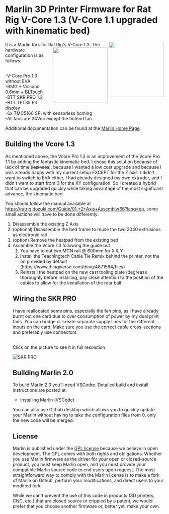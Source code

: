 # Marlin 3D Printer Firmware for Rat Rig V-Core 1.3 (V-Core 1.1 upgraded with kinematic bed)

It is a Marlin fork for Rat Rig's V-Core 1.3.
<img align="right" width=175 src="https://v-core.ratrig.com/assets/logo_rat_small.png" /><img align="right" width=175 src="buildroot/share/pixmaps/logo/marlin-250.png" />
The hardware configuration is as follows:

<br/>-V-Core Pro 1.3 without EVA
<br/>-BMG + Volcano 0.6mm + BLTouch
<br/>-BTT SKR PRO 1.2
<br/>-BTT TFT35 E3 display
<br/>-6x TMC5160 SPI with sensorless homing
<br/>-All fans are 24Vdc except the hotend fan

Additional documentation can be found at the [Marlin Home Page](https://marlinfw.org/).

## Building the Vcore 1.3

As mentioned above, the Vcore Pro 1.3 is an improvement of the Vcore Pro 1.1 by adding the fantastic kinematic bed. I chose this solution because of lack of time (<strike>laziness</strike>), because I wanted a low cost upgrade and because I was already happy with my current setup EXCEPT for the Z axis.
I didn't want to switch to EVA either, I had already designed my own extruder, and I didn't want to start from 0 for the XY configuration. So I created a hybrid that can be upgraded quickly while taking advantage of the most significant advance, the kinematic bed.

You should follow the manual available at https://ratrig.dozuki.com/Guide/01.+Z+Axis+Assembly/66?lang=en, some small actions will have to be done differently:

<ol>
<li>Disassemble the existing Z Axis</li>
<li>(optional) Disassemble the bed frame to reuse the two 2040 extrusions as electronic rail</li>
<li>(option) Remove the heatpad from the existing bed</li>
<li>Assemble the Vcore 1.3 following the guide but
<ol>
<li>You have to cut two MGN rail @ 600mm for X & Y</li>
<li>Install the Teachingtech Cable Tie Remix behind the printer, not the on provided by default (https://www.thingiverse.com/thing:4871564/files)</li>
<li>Reinstall the heatpad on the new cast tooling plate (degrease thoroughly before installing, pay close attention to the position of the cables to allow for the installation of the rear ball</li>
</ol>

## Wiring the SKR PRO

I have reallocated some pins, especially the fan pins, as I have already burnt out one card due to over consumption of power by my dual print fans.
You can bridge or create separate supply lines for the different inputs on the card. Make sure you use the correct cable cross-sections and preferably use connectors.

<br/>Click on the picture to see it in full resolution

![SKR PRO](https://user-images.githubusercontent.com/20129420/124657347-b0f75700-dea2-11eb-9581-7f710452e736.png)


## Building Marlin 2.0

To build Marlin 2.0 you'll need VSCodre. Detailed build and install instructions are posted at:

  - [Installing Marlin (VSCode)](http://marlinfw.org/docs/basics/install_platformio_vscode.html).

You can also use Github desktop which allows you to quickly update your Marlin without having to take the configuration files from 0, only the new code will be merged.


## License

Marlin is published under the [GPL license](/LICENSE) because we believe in open development. The GPL comes with both rights and obligations. Whether you use Marlin firmware as the driver for your open or closed-source product, you must keep Marlin open, and you must provide your compatible Marlin source code to end users upon request. The most straightforward way to comply with the Marlin license is to make a fork of Marlin on Github, perform your modifications, and direct users to your modified fork.

While we can't prevent the use of this code in products (3D printers, CNC, etc.) that are closed source or crippled by a patent, we would prefer that you choose another firmware or, better yet, make your own.
